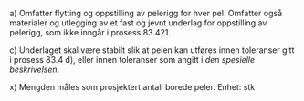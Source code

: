 a) Omfatter flytting og oppstilling av pelerigg for hver pel. Omfatter også materialer og utlegging av et fast og jevnt underlag for oppstilling av pelerigg, som ikke inngår i prosess 83.421.

c) Underlaget skal være stabilt slik at pelen kan utføres innen toleranser gitt i prosess 83.4 d), eller innen toleranser som angitt i *den spesielle beskrivelsen*.

x) Mengden måles som prosjektert antall borede peler. Enhet: stk

